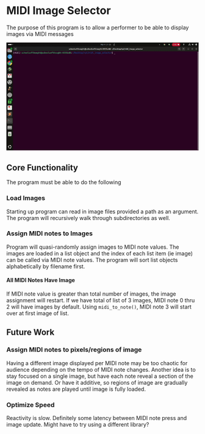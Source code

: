 # MIDI Image Selector

The purpose of this program is to allow a performer to be able to display images via MIDI messages

![screencast](./screencast.gif)

## Core Functionality
The program must be able to do the following

### Load Images
Starting up program can read in image files provided a path as an argument. The program will recursively walk through 
subdirectories as well.

### Assign MIDI notes to Images
Program will quasi-randomly assign images to MIDI note values. The images are loaded in a list object and the index of 
each list item (ie image) can be called via MIDI note values. The program will sort list objects alphabetically by 
filename first.

#### All MIDI Notes Have Image
If MIDI note value is greater than total number of images, the image assignment will restart. If we have total of list of 3 images, MIDI note 0 thru 2 will have images by default. Using `midi_to_note()`, MIDI note 3 will start over at first image of list.

## Future Work

### Assign MIDI notes to pixels/regions of image
Having a different image displayed per MIDI note may be too chaotic for audience depending on the tempo of MIDI note 
changes. Another idea is to stay focused on a single image, but have each note reveal a section of the image on demand. 
Or have it additive, so regions of image are gradually revealed as notes are played until image is fully loaded.   

### Optimize Speed
Reactivity is slow. Definitely some latency between MIDI note press and image update. Might have to try using a different library?